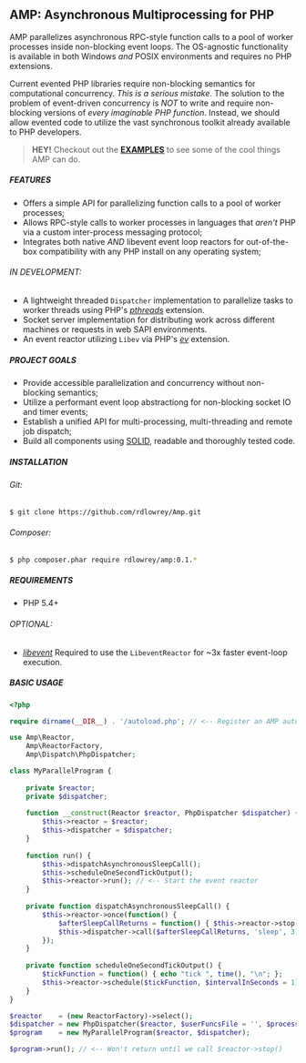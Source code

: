 ## AMP: Asynchronous Multiprocessing for PHP

AMP parallelizes asynchronous RPC-style function calls to a pool of worker processes inside 
non-blocking event loops. The OS-agnostic functionality is available in both Windows *and* POSIX
environments and requires no PHP extensions.

Current evented PHP libraries require non-blocking semantics for computational concurrency. *This is
a serious mistake*. The solution to the problem of event-driven concurrency is *NOT* to write and
require non-blocking versions of *every imaginable PHP function*. Instead, we should allow evented
code to utilize the vast synchronous toolkit already available to PHP developers.

> **HEY!** Checkout out the [**EXAMPLES**](https://github.com/rdlowrey/Amp/tree/master/examples)
> to see some of the cool things AMP can do.

##### FEATURES

 - Offers a simple API for parallelizing function calls to a pool of worker processes;
 - Allows RPC-style calls to worker processes in languages that *aren't* PHP via a custom
   inter-process messaging protocol;
 - Integrates both native *AND* libevent event loop reactors for out-of-the-box compatibility with
   any PHP install on any operating system;

###### IN DEVELOPMENT:

 - A lightweight threaded `Dispatcher` implementation to parallelize tasks to worker threads using
   PHP's [*pthreads*][pthreads] extension.
 - Socket server implementation for distributing work across different machines or requests in web
   SAPI environments.
 - An event reactor utilizing `Libev` via PHP's [*ev*][ev] extension.

##### PROJECT GOALS

* Provide accessible parallelization and concurrency without non-blocking semantics;
* Utilize a performant event loop abstractiong for non-blocking socket IO and timer events;
* Establish a unified API for multi-processing, multi-threading and remote job dispatch;
* Build all components using [SOLID][solid], readable and thoroughly tested code.

##### INSTALLATION

###### Git:

```bash
$ git clone https://github.com/rdlowrey/Amp.git
```

###### Composer:

```bash
$ php composer.phar require rdlowrey/amp:0.1.*
```

##### REQUIREMENTS

* PHP 5.4+

###### OPTIONAL:

* [*libevent*][libevent] Required to use the `LibeventReactor` for ~3x faster event-loop execution.


##### BASIC USAGE

```php
<?php

require dirname(__DIR__) . '/autoload.php'; // <-- Register an AMP autoloader

use Amp\Reactor,
    Amp\ReactorFactory,
    Amp\Dispatch\PhpDispatcher;

class MyParallelProgram {
    
    private $reactor;
    private $dispatcher;
    
    function __construct(Reactor $reactor, PhpDispatcher $dispatcher) {
        $this->reactor = $reactor;
        $this->dispatcher = $dispatcher;
    }
    
    function run() {
        $this->dispatchAsynchronousSleepCall();
        $this->scheduleOneSecondTickOutput();
        $this->reactor->run(); // <-- Start the event reactor
    }
    
    private function dispatchAsynchronousSleepCall() {
        $this->reactor->once(function() {
            $afterSleepCallReturns = function() { $this->reactor->stop(); };
            $this->dispatcher->call($afterSleepCallReturns, 'sleep', 3);
        });
    }
    
    private function scheduleOneSecondTickOutput() {
        $tickFunction = function() { echo "tick ", time(), "\n"; };
        $this->reactor->schedule($tickFunction, $intervalInSeconds = 1);
    }
}

$reactor    = (new ReactorFactory)->select();
$dispatcher = new PhpDispatcher($reactor, $userFuncsFile = '', $processes = 2);
$program    = new MyParallelProgram($reactor, $dispatcher);

$program->run(); // <-- Won't return until we call $reactor->stop()
```

[pthreads]: http://pecl.php.net/package/pthreads "pthreads"
[ev]: http://pecl.php.net/package/ev "ev"
[solid]: http://en.wikipedia.org/wiki/SOLID_(object-oriented_design) "S.O.L.I.D."
[libevent]: http://pecl.php.net/package/libevent "libevent"
